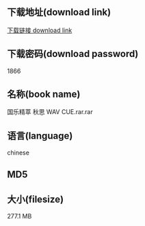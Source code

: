 ## 下载地址(download link)
[下载链接 download link](https://tutu365.netlify.app/?s=%E5%9B%BD%E4%B9%90%E7%B2%BE%E8%90%83+%E7%A7%8B%E6%80%9D+WAV+CUE.rar)

## 下载密码(download password)
1866

## 名称(book name)
国乐精萃 秋思 WAV CUE.rar.rar

## 语言(language)
chinese

## MD5


## 大小(filesize)
277.1 MB
